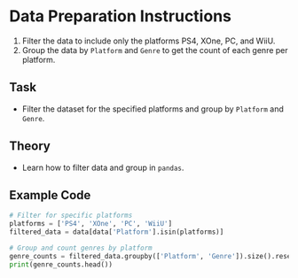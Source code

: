 
# Data Preparation Instructions

1. Filter the data to include only the platforms PS4, XOne, PC, and WiiU.
2. Group the data by `Platform` and `Genre` to get the count of each genre per platform.

## Task
- Filter the dataset for the specified platforms and group by `Platform` and `Genre`.

## Theory
- Learn how to filter data and group in `pandas`.

## Example Code
```python
# Filter for specific platforms
platforms = ['PS4', 'XOne', 'PC', 'WiiU']
filtered_data = data[data['Platform'].isin(platforms)]

# Group and count genres by platform
genre_counts = filtered_data.groupby(['Platform', 'Genre']).size().reset_index(name='Count')
print(genre_counts.head())
```

